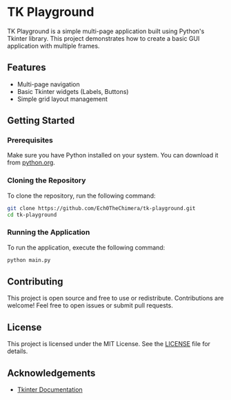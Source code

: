 # TK Playground

TK Playground is a simple multi-page application built using Python's Tkinter library. This project demonstrates how to create a basic GUI application with multiple frames.

## Features

- Multi-page navigation
- Basic Tkinter widgets (Labels, Buttons)
- Simple grid layout management

## Getting Started

### Prerequisites

Make sure you have Python installed on your system. You can download it from [python.org](https://www.python.org/).

### Cloning the Repository

To clone the repository, run the following command:

```bash
git clone https://github.com/Ech0TheChimera/tk-playground.git
cd tk-playground
```

### Running the Application

To run the application, execute the following command:

```bash
python main.py
```

## Contributing

This project is open source and free to use or redistribute. Contributions are welcome! Feel free to open issues or submit pull requests.

## License

This project is licensed under the MIT License. See the [LICENSE](LICENSE) file for details.

## Acknowledgements

- [Tkinter Documentation](https://docs.python.org/3/library/tkinter.html)

